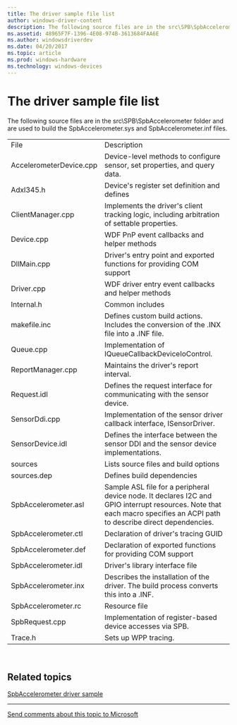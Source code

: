 ```yaml
---
title: The driver sample file list
author: windows-driver-content
description: The following source files are in the src\SPB\SpbAccelerometer folder and are used to build the SpbAccelerometer.sys and SpbAccelerometer.inf files.
ms.assetid: 48965F7F-1396-4E08-974B-3613684FAA6E
ms.author: windowsdriverdev
ms.date: 04/20/2017
ms.topic: article
ms.prod: windows-hardware
ms.technology: windows-devices
---
```


# The driver sample file list


The following source files are in the src\\SPB\\SpbAccelerometer folder and are used to build the SpbAccelerometer.sys and SpbAccelerometer.inf files.

|                         |                                                                                                                                                                          |
|-------------------------|--------------------------------------------------------------------------------------------------------------------------------------------------------------------------|
| File                    | Description                                                                                                                                                              |
| AccelerometerDevice.cpp | Device-level methods to configure sensor, set properties, and query data.                                                                                                |
| Adxl345.h               | Device's register set definition and defines                                                                                                                             |
| ClientManager.cpp       | Implements the driver's client tracking logic, including arbitration of settable properties.                                                                             |
| Device.cpp              | WDF PnP event callbacks and helper methods                                                                                                                               |
| DllMain.cpp             | Driver's entry point and exported functions for providing COM support                                                                                                    |
| Driver.cpp              | WDF driver entry event callbacks and helper methods                                                                                                                      |
| Internal.h              | Common includes                                                                                                                                                          |
| makefile.inc            | Defines custom build actions. Includes the conversion of the .INX file into a .INF file.                                                                                 |
| Queue.cpp               | Implementation of IQueueCallbackDeviceIoControl.                                                                                                                         |
| ReportManager.cpp       | Maintains the driver's report interval.                                                                                                                                  |
| Request.idl             | Defines the request interface for communicating with the sensor device.                                                                                                  |
| SensorDdi.cpp           | Implementation of the sensor driver callback interface, ISensorDriver.                                                                                                   |
| SensorDevice.idl        | Defines the interface between the sensor DDI and the sensor device implementations.                                                                                      |
| sources                 | Lists source files and build options                                                                                                                                     |
| sources.dep             | Defines build dependencies                                                                                                                                               |
| SpbAccelerometer.asl    | Sample ASL file for a peripheral device node. It declares I2C and GPIO interrupt resources. Note that each macro specifies an ACPI path to describe direct dependencies. |
| SpbAccelerometer.ctl    | Declaration of driver's tracing GUID                                                                                                                                     |
| SpbAccelerometer.def    | Declaration of exported functions for providing COM support                                                                                                              |
| SpbAccelerometer.idl    | Driver's library interface file                                                                                                                                          |
| SpbAccelerometer.inx    | Describes the installation of the driver. The build process converts this into a .INF.                                                                                   |
| SpbAccelerometer.rc     | Resource file                                                                                                                                                            |
| SpbRequest.cpp          | Implementation of register-based device accesses via SPB.                                                                                                                |
| Trace.h                 | Sets up WPP tracing.                                                                                                                                                     |

 

## Related topics
[SpbAccelerometer driver sample](spbaccelerometer-driver-sample.md)  

--------------------
[Send comments about this topic to Microsoft](mailto:wsddocfb@microsoft.com?subject=Documentation%20feedback%20%5Bsensors\sensors%5D:%20The%20driver%20sample%20file%20list%20%20RELEASE:%20%281/12/2017%29&body=%0A%0APRIVACY%20STATEMENT%0A%0AWe%20use%20your%20feedback%20to%20improve%20the%20documentation.%20We%20don't%20use%20your%20email%20address%20for%20any%20other%20purpose,%20and%20we'll%20remove%20your%20email%20address%20from%20our%20system%20after%20the%20issue%20that%20you're%20reporting%20is%20fixed.%20While%20we're%20working%20to%20fix%20this%20issue,%20we%20might%20send%20you%20an%20email%20message%20to%20ask%20for%20more%20info.%20Later,%20we%20might%20also%20send%20you%20an%20email%20message%20to%20let%20you%20know%20that%20we've%20addressed%20your%20feedback.%0A%0AFor%20more%20info%20about%20Microsoft's%20privacy%20policy,%20see%20http://privacy.microsoft.com/default.aspx. "Send comments about this topic to Microsoft")


